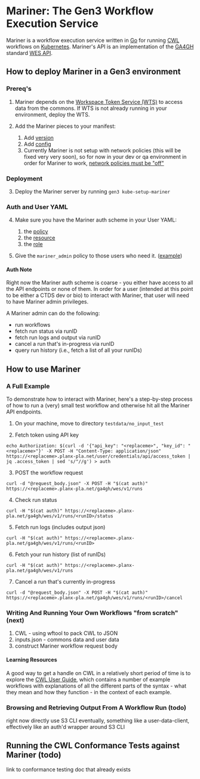# Mariner: The Gen3 Workflow Execution Service

Mariner is a workflow execution service written in [Go](https://golang.org)
for running [CWL](https://www.commonwl.org) workflows on [Kubernetes](https://kubernetes.io).
Mariner's API is an implementation of the [GA4GH](https://www.ga4gh.org) 
standard [WES API](https://ga4gh.github.io/workflow-execution-service-schemas).

## How to deploy Mariner in a Gen3 environment

### Prereq's

1. Mariner depends on the [Workspace Token Service (WTS)](https://github.com/uc-cdis/workspace-token-service)
to access data from the commons.
If WTS is not already running in your environment, deploy the WTS.

2. Add the Mariner pieces to your manifest:
    1. Add [version](https://github.com/uc-cdis/gitops-dev/blob/78ce75e69c786bbdda629c6c8d76a17476c2084a/mattgarvin1.planx-pla.net/manifest.json#L19)
    2. Add [config](https://github.com/uc-cdis/gitops-dev/blob/78ce75e69c786bbdda629c6c8d76a17476c2084a/mattgarvin1.planx-pla.net/manifest.json#L183-L292)
    3. Currently Mariner is not setup with network policies (this will be fixed very very soon),
    so for now in your dev or qa environment in order for Mariner to work,
    [network policies must be "off"](https://github.com/uc-cdis/gitops-dev/blob/78ce75e69c786bbdda629c6c8d76a17476c2084a/mattgarvin1.planx-pla.net/manifest.json#L161)
    
### Deployment

3. Deploy the Mariner server by running `gen3 kube-setup-mariner`

### Auth and User YAML

4. Make sure you have the Mariner auth scheme in your User YAML:
    1. the [policy](https://github.com/uc-cdis/commons-users/blob/a95edd2d1ac27faed2ab628280cff8923292d073/users/dev/user.yaml#L57-L60)
    2. the [resource](https://github.com/uc-cdis/commons-users/blob/a95edd2d1ac27faed2ab628280cff8923292d073/users/dev/user.yaml#L419-L420)
    3. the [role](https://github.com/uc-cdis/commons-users/blob/a95edd2d1ac27faed2ab628280cff8923292d073/users/dev/user.yaml#L577-L582)

5. Give the `mariner_admin` policy to those users who need it. ([example](https://github.com/uc-cdis/commons-users/blob/a95edd2d1ac27faed2ab628280cff8923292d073/users/dev/user.yaml#L1433))

#### Auth Note

Right now the Mariner auth scheme is coarse - you 
either have access to all the API endpoints or none of them.
In order for a user (intended at this point to be either a CTDS dev or bio)
to interact with Mariner, that user will need to have Mariner admin privileges.

A Mariner admin can do the following:
  - run workflows
  - fetch run status via runID
  - fetch run logs and output via runID
  - cancel a run that's in-progress via runID
  - query run history (i.e., fetch a list of all your runIDs)
  
## How to use Mariner

### A Full Example

To demonstrate how to interact with Mariner, here's a step-by-step process
of how to run a (very) small test workflow and otherwise
hit all the Mariner API endpoints.

1. On your machine, move to directory `testdata/no_input_test`

2. Fetch token using API key
```
echo Authorization: $(curl -d '{"api_key": "<replaceme>", "key_id": "<replaceme>"}' -X POST -H "Content-Type: application/json" https://<replaceme>.planx-pla.net/user/credentials/api/access_token | jq .access_token | sed 's/"//g') > auth
```
    
3. POST the workflow request
```
curl -d "@request_body.json" -X POST -H "$(cat auth)" https://<replaceme>.planx-pla.net/ga4gh/wes/v1/runs
```
    
4. Check run status
```
curl -H "$(cat auth)" https://<replaceme>.planx-pla.net/ga4gh/wes/v1/runs/<runID>/status
```
    
5. Fetch run logs (includes output json)
```
curl -H "$(cat auth)" https://<replaceme>.planx-pla.net/ga4gh/wes/v1/runs/<runID>
```
    
6. Fetch your run history (list of runIDs)
```
curl -H "$(cat auth)" https://<replaceme>.planx-pla.net/ga4gh/wes/v1/runs
```
    
7. Cancel a run that's currently in-progress
```
curl -d "@request_body.json" -X POST -H "$(cat auth)" https://<replaceme>.planx-pla.net/ga4gh/wes/v1/runs/<runID>/cancel
```

### Writing And Running Your Own Workflows "from scratch" (next)

1. CWL - using wftool to pack CWL to JSON
2. inputs.json - commons data and user data
3. construct Mariner workflow request body

#### Learning Resources

A good way to get a handle on CWL in a relatively short period of time
is to explore the [CWL User Guide](https://www.commonwl.org/user_guide/02-1st-example/index.html),
which contains a number of example workflows with explanations
of all the different parts of the syntax - what they mean and how they function -
in the context of each example.

### Browsing and Retrieving Output From A Workflow Run (todo)

right now directly use S3 CLI
eventually, something like a user-data-client, effectively like an auth'd wrapper around S3 CLI

## Running the CWL Conformance Tests against Mariner (todo)

link to conformance testing doc that already exists



